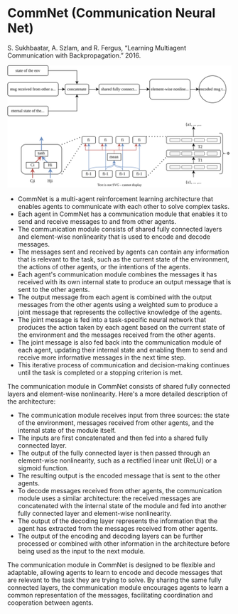 # CommNet (Communication Neural Net)

S. Sukhbaatar, A. Szlam, and R. Fergus, “Learning Multiagent Communication with Backpropagation.” 2016.


![CommNet architecture as in paper](https://raw.githubusercontent.com/hasithz/CommRL_docs/abe8d78ea94fd65dd614f2052b9cb55bde8a1f80/assets/images/commnet%20and%20communication.drawio.svg)

-    CommNet is a multi-agent reinforcement learning architecture that enables agents to communicate with each other to solve complex tasks.
-    Each agent in CommNet has a communication module that enables it to send and receive messages to and from other agents.
-    The communication module consists of shared fully connected layers and element-wise nonlinearity that is used to encode and decode messages.
-    The messages sent and received by agents can contain any information that is relevant to the task, such as the current state of the environment, the actions of other agents, or the intentions of the agents.
-    Each agent's communication module combines the messages it has received with its own internal state to produce an output message that is sent to the other agents.
-    The output message from each agent is combined with the output messages from the other agents using a weighted sum to produce a joint message that represents the collective knowledge of the agents.
-    The joint message is fed into a task-specific neural network that produces the action taken by each agent based on the current state of the environment and the messages received from the other agents.
-    The joint message is also fed back into the communication module of each agent, updating their internal state and enabling them to send and receive more informative messages in the next time step.
-    This iterative process of communication and decision-making continues until the task is completed or a stopping criterion is met.


The communication module in CommNet consists of shared fully connected layers and element-wise nonlinearity. Here's a more detailed description of the architecture:

-    The communication module receives input from three sources: the state of the environment, messages received from other agents, and the internal state of the module itself.
-    The inputs are first concatenated and then fed into a shared fully connected layer.
-    The output of the fully connected layer is then passed through an element-wise nonlinearity, such as a rectified linear unit (ReLU) or a sigmoid function.
-    The resulting output is the encoded message that is sent to the other agents.
-    To decode messages received from other agents, the communication module uses a similar architecture: the received messages are concatenated with the internal state of the module and fed into another fully connected layer and element-wise nonlinearity.
-    The output of the decoding layer represents the information that the agent has extracted from the messages received from other agents.
-    The output of the encoding and decoding layers can be further processed or combined with other information in the architecture before being used as the input to the next module.

The communication module in CommNet is designed to be flexible and adaptable, allowing agents to learn to encode and decode messages that are relevant to the task they are trying to solve. By sharing the same fully connected layers, the communication module encourages agents to learn a common representation of the messages, facilitating coordination and cooperation between agents.